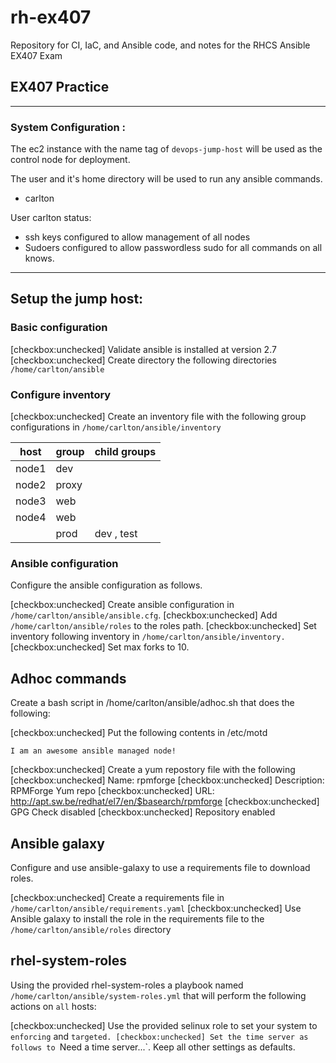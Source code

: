 # rh-ex407

Repository for CI, IaC, and Ansible code, and notes for the RHCS Ansible EX407 Exam




## EX407 Practice



---

### System Configuration :

The ec2 instance with the name tag of `devops-jump-host` will be used as the control node for deployment.

The user and it's home directory will be used to run any ansible commands.
  * carlton

User carlton status:
 * ssh keys configured to allow management of all nodes
 * Sudoers configured to allow passwordless sudo for all commands on all knows.

---

## Setup the jump host:

### Basic configuration
[checkbox:unchecked] Validate ansible is installed at version 2.7
[checkbox:unchecked] Create directory the following directories `/home/carlton/ansible`

### Configure inventory
[checkbox:unchecked] Create an inventory file with the following group configurations in `/home/carlton/ansible/inventory`

|host |group | child groups|
|---|---|---|
|node1 | dev | |
|node2 | proxy| |
|node3 | web| |
|node4 | web| |
|      | prod  | dev , test |


### Ansible configuration
Configure the ansible configuration as follows.

[checkbox:unchecked] Create ansible configuration in `/home/carlton/ansible/ansible.cfg`.
[checkbox:unchecked] Add `/home/carlton/ansible/roles` to the roles path.
[checkbox:unchecked] Set inventory following inventory in `/home/carlton/ansible/inventory.`
[checkbox:unchecked] Set max forks to 10.

## Adhoc commands

Create a bash script in /home/carlton/ansible/adhoc.sh that does the following:

[checkbox:unchecked] Put the following contents in /etc/motd
```
I am an awesome ansible managed node!
```
[checkbox:unchecked] Create a yum repostory file with the following
  [checkbox:unchecked] Name: rpmforge
  [checkbox:unchecked] Description: RPMForge Yum repo
  [checkbox:unchecked] URL: http://apt.sw.be/redhat/el7/en/$basearch/rpmforge
  [checkbox:unchecked] GPG Check disabled
  [checkbox:unchecked] Repository enabled

## Ansible galaxy

Configure and use ansible-galaxy to use a requirements file to download roles.

[checkbox:unchecked] Create a requirements file in `/home/carlton/ansible/requirements.yaml`
[checkbox:unchecked] Use Ansible galaxy to install the role in the requirements file to the `/home/carlton/ansible/roles` directory

## rhel-system-roles

Using the provided rhel-system-roles a playbook named `/home/carlton/ansible/system-roles.yml` that will perform the following actions on `all` hosts:

[checkbox:unchecked] Use the provided selinux role to set your system to `enforcing` and `targeted.
[checkbox:unchecked] Set the time server as follows to `Need a time server...`. Keep all other settings as defaults.
